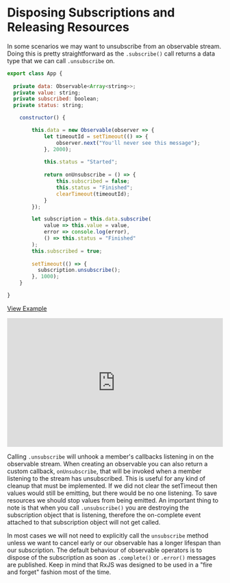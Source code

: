 # Disposing Subscriptions and Releasing Resources 
In some scenarios we may want to unsubscribe from an observable stream. Doing this is pretty straightforward as the `.subscribe()` call returns a data type that we can call `.unsubscribe` on. 

```js
export class App {
  
  private data: Observable<Array<string>>;
  private value: string;
  private subscribed: boolean;
  private status: string;

	constructor() {

		this.data = new Observable(observer => {
			let timeoutId = setTimeout(() => {
				observer.next("You'll never see this message");
			}, 2000);
			
			this.status = "Started";
			
			return onUnsubscribe = () => {
				this.subscribed = false;
				this.status = "Finished";
				clearTimeout(timeoutId);
			}
		});

		let subscription = this.data.subscribe(
			value => this.value = value,
			error => console.log(error),
			() => this.status = "Finished"
		);
		this.subscribed = true;
		
		setTimeout(() => {
		  subscription.unsubscribe();
		}, 1000);
	}

}
```
[View Example](http://plnkr.co/edit/498JxHCgse3x9b8QvFJC?p=preview)

<iframe class="no-pdf" style="width: 100%; height: 300px" src="http://embed.plnkr.co/498JxHCgse3x9b8QvFJC/" frameborder="0" allowfullscren="allowfullscren"></iframe>

Calling `.unsubscribe` will unhook a member's callbacks listening in on the observable stream. When creating an observable you can also return a custom callback, `onUnsubscribe`,  that will be invoked when a member listening to the stream has unsubscribed. This is useful for any kind of cleanup that must be implemented. If we did not clear the setTimeout then values would still be emitting, but there would be no one listening. To save resources we should stop values from being emitted. An important thing to note is that when you call `.unsubscribe()` you are destroying the subscription object that is listening, therefore the on-complete event attached to that subscription object will not get called. 

In most cases we will not need to explicitly call the `unsubscribe` method unless we want to cancel early or our observable has a longer lifespan than our subscription. The default behaviour of observable operators is to dispose of the subscription as soon as `.complete()` or `.error()` messages are published. Keep in mind that RxJS was designed to be used in a "fire and forget" fashion most of the time. 
